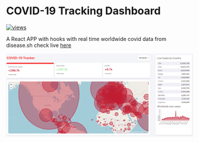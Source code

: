 # COVID-19 Tracking Dashboard

<a href="https://trackgit.com">
<img src="https://us-central1-trackgit-analytics.cloudfunctions.net/token/ping/kmgymd6lb0m86tlxyokm" alt="views" />
</a>

A React APP with hooks with real time worldwide covid data from disease.sh check live [here](https://covid-tracker-e48cb.web.app/)

![App Screenshot](./public/sh.png)

